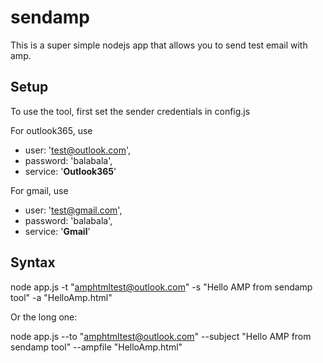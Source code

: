 # sendamp
This is a super simple nodejs app that allows you to send test email with amp.

## Setup
To use the tool, first set the sender credentials in config.js

For outlook365, use
- user: 'test@outlook.com',
- password: 'balabala',
- service: '**Outlook365**'

For gmail, use
- user: 'test@gmail.com',
- password: 'balabala',
- service: '**Gmail**'

## Syntax
node app.js -t "amphtmltest@outlook.com" -s "Hello AMP from sendamp tool" -a "HelloAmp.html"

Or the long one:

node app.js --to "amphtmltest@outlook.com" --subject "Hello AMP from sendamp tool" --ampfile "HelloAmp.html"
